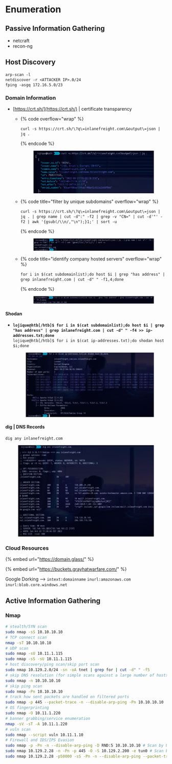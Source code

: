 # Enumeration

## Passive Information Gathering

* netcraft
* recon-ng

## Host Discovery&#x20;

```
arp-scan -l
netdiscover -r <ATTACKER IP>.0/24
fping -asgq 172.16.5.0/23
```

### Domain Information

* [https://crt.sh/](https://crt.sh/) | certificate transparency
  *   {% code overflow="wrap" %}
      ```shell-session
      curl -s https://crt.sh/\?q\=inlanefreight.com\&output\=json | jq .
      ```
      {% endcode %}



      <figure><img src="../../.gitbook/assets/image (535).png" alt=""><figcaption></figcaption></figure>
  *   {% code title="filter by unique subdomains" overflow="wrap" %}
      ```shell-session
      curl -s https://crt.sh/\?q\=inlanefreight.com\&output\=json | jq . | grep name | cut -d":" -f2 | grep -v "CN=" | cut -d'"' -f2 | awk '{gsub(/\\n/,"\n");}1;' | sort -u
      ```
      {% endcode %}

      <figure><img src="../../.gitbook/assets/image (232).png" alt=""><figcaption></figcaption></figure>
  *   {% code title="identify company hosted servers" overflow="wrap" %}
      ```shell-session
      for i in $(cat subdomainlist);do host $i | grep "has address" | grep inlanefreight.com | cut -d" " -f1,4;done
      ```
      {% endcode %}



      <figure><img src="../../.gitbook/assets/image (302).png" alt=""><figcaption></figcaption></figure>

#### Shodan

*   <pre class="language-shell-session"><code class="lang-shell-session"><strong>lojique@htb[/htb]$ for i in $(cat subdomainlist);do host $i | grep "has address" | grep inlanefreight.com | cut -d" " -f4 >> ip-addresses.txt;done
    </strong>lojique@htb[/htb]$ for i in $(cat ip-addresses.txt);do shodan host $i;done
    </code></pre>



    <figure><img src="../../.gitbook/assets/image (148).png" alt=""><figcaption></figcaption></figure>

#### dig | DNS Records

```shell-session
dig any inlanefreight.com
```

<figure><img src="../../.gitbook/assets/image (487).png" alt=""><figcaption></figcaption></figure>

### Cloud Resources

{% embed url="https://domain.glass/" %}

{% embed url="https://buckets.grayhatwarfare.com/" %}

Google Dorking --> `intext:domainname` `inurl:amazonaws.com` `inurl:blob.core.windows.net`

## Active Information Gathering

### Nmap

```bash
# stealth/SYN scan
sudo nmap -sS 10.10.10.10
# TCP connect scan
nmap -sT 10.10.10.10
# UDP scan
sudo nmap -sU 10.11.1.115
sudo nmap -sS -sU 10.11.1.115
# host discovery/ping scan/skip port scan
sudo nmap 10.129.2.0/24 -sn -oA tnet | grep for | cut -d" " -f5
# skip DNS resolution (for simple scans against a large number of hosts)
sudo nmap -n 10.10.10.10
# skip ping scan
sudo nmap -Pn 10.10.10.10
# track how sent packets are handled on filtered ports
sudo nmap -p 445 --packet-trace -n --disable-arp-ping -Pn 10.10.10.10
# OS fingerprinting
sudo nmap -O 10.11.1.220
# banner grabbing/service enumeration
nmap -sV -sT -A 10.11.1.220
# vuln scan
sudo nmap --script vuln 10.11.1.10 
# Firewall and IDS/IPS Evasion 
sudo nmap -p -Pn -n --disable-arp-ping -D RND:5 10.10.10.10 # Scan by Using Decoys
sudo nmap 10.129.2.28 -n -Pn -p 445 -O -S 10.129.2.200 -e tun0 # Scan by Using Different Source IP
sudo nmap 10.129.2.28 -p50000 -sS -Pn -n --disable-arp-ping --packet-trace --source-port 53
```

####
